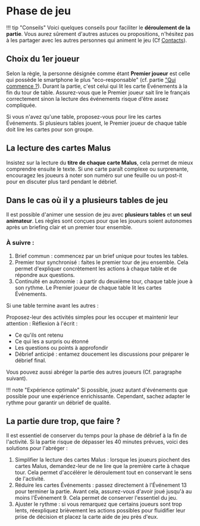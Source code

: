 # Phase de jeu
!!! tip "Conseils"
    Voici quelques conseils pour faciliter le **déroulement de la partie**. Vous aurez sûrement d'autres astuces ou propositions, n'hésitez pas à les partager avec les autres personnes qui animent le jeu (Cf [Contacts](../Contacts.md)).

## Choix du 1er joueur
Selon la règle, la personne désignée comme étant **Premier joueur** est celle qui possède le smartphone le plus "eco-responsable" (cf. partie ["Qui commence ?](../Jeu/ReglesDuJeu.html#qui-commence)). Durant la partie, c'est celui qui lit les carte Événements à la fin du tour de table. Assurez-vous que le Premier joueur sait lire le français correctement sinon la lecture des événements risque d'être assez compliquée. 

Si vous n'avez qu'une table, proposez-vous pour lire les cartes Événements. Si plusieurs tables jouent, le Premier joueur de chaque table doit lire les cartes pour son groupe.

## La lecture des cartes Malus
Insistez sur la lecture du **titre de chaque carte Malus**, cela permet de mieux comprendre ensuite le texte.
Si une carte paraît complexe ou surprenante, encouragez les joueurs à noter son numéro sur une feuille ou un post-it pour en discuter plus tard pendant le débrief.

## Dans le cas où il y a plusieurs tables de jeu
Il est possible d'animer une session de jeu avec **plusieurs tables** et **un seul animateur**. Les règles sont conçues pour que les joueurs soient autonomes après un briefing clair et un premier tour ensemble.

### À suivre :

1. Brief commun : commencez par un brief unique pour toutes les tables. 
2. Premier tour synchronisé : faites le premier tour de jeu ensemble. Cela permet d'expliquer concrètement les actions à chaque table et de répondre aux questions. 
3. Continuité en autonomie : à partir du deuxième tour, chaque table joue à son rythme. Le Premier joueur de chaque table lit les cartes Événements.

Si une table termine avant les autres :

Proposez-leur des activités simples pour les occuper et maintenir leur attention :
Réflexion à l'écrit :

- Ce qu'ils ont retenu
- Ce qui les a surpris ou étonné
- Les questions ou points à approfondir
- Débrief anticipé : entamez doucement les discussions pour préparer le débrief final.

Vous pouvez aussi abréger la partie des autres joueurs (Cf. paragraphe suivant).

!!! note "Expérience optimale"
    Si possible, jouez autant d'événements que possible pour une expérience enrichissante. Cependant, sachez adapter le rythme pour garantir un débrief de qualité.

## La partie dure trop, que faire ?
Il est essentiel de conserver du temps pour la phase de débrief à la fin de l'activité. Si la partie risque de dépasser les 40 minutes prévues, voici des solutions pour l'abréger :

1. Simplifier la lecture des cartes Malus : lorsque les joueurs piochent des cartes Malus, demandez-leur de ne lire que la première carte à chaque tour.
Cela permet d'accélérer le déroulement tout en conservant le sens de l'activité.
2. Réduire les cartes Événements : passez directement à l'Événement 13 pour terminer la partie.
Avant cela, assurez-vous d'avoir joué jusqu'à au moins l'Événement 9. Cela permet de conserver l'essentiel du jeu.
3. Ajuster le rythme : si vous remarquez que certains joueurs sont trop lents, réexpliquez brièvement les actions possibles pour fluidifier leur prise de décision et placez la carte aide de jeu près d'eux.